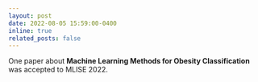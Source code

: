 ```yaml
---
layout: post
date: 2022-08-05 15:59:00-0400
inline: true
related_posts: false
---
```


One paper about **Machine Learning Methods for Obesity Classification** was accepted to MLISE 2022.
